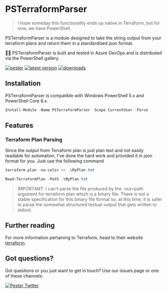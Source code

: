 # PSTerraformParser

> I hope someday this functionality ends up native in Terraform, but for now, we have PowerShell.

PSTerraformParser is a module designed to take the string output from your terraform plans and return them in a standardised json format.

🐱‍💻 PSTerraformParser is built and tested in Azure DevOps and is distributed via the PowerShell gallery.

[![pester](https://img.shields.io/azure-devops/tests/rdbartram/GitHubPipelines/8.svg?label=pester&logo=azuredevops&style=for-the-badge)](https://dev.azure.com/rdbartram/GithubPipelines/_build/latest?definitionId=8?branchName=master)
[![latest version](https://img.shields.io/powershellgallery/v/PSTerraformParser.svg?label=latest+version&style=for-the-badge)](https://www.powershellgallery.com/packages/PSTerraformParser)
[![downloads](https://img.shields.io/powershellgallery/dt/PSTerraformParser.svg?label=downloads&style=for-the-badge)](https://www.powershellgallery.com/packages/PSTerraformParser)



## Installation

PSTerraformParser is compatible with Windows PowerShell 5.x and PowerShell Core 6.x.

```powershell
Install-Module -Name PSTerraformParser -Scope CurrentUser -Force
```

## Features

### Terraform Plan Parsing

Since the output from Terraform plan is just plan text and not easily readable for automation, I've done the hard work and provided it in
json format for you. Just use the following command

```powershell
terraform plan -no-color >> .\MyPlan.txt

Read-TerraformPlan -Path .\MyPlan.txt
```

> IMPORTANT: I can't parse the file produced by the -out=path argument for terraform plan which is a binary file. There is not a stable specification for this binary file format so, at this time, it is safer to parse the somewhat structured textual output that gets written to stdout.


## Further reading

For more information pertaining to Terraform, head to their website [terraform](https://terraform.io).

## Got questions?

Got questions or you just want to get in touch? Use our issues page or one of these channels:

[![Pester Twitter](https://img.icons8.com/color/96/000000/twitter.png)](https://twitter.com/rd_bartram)
